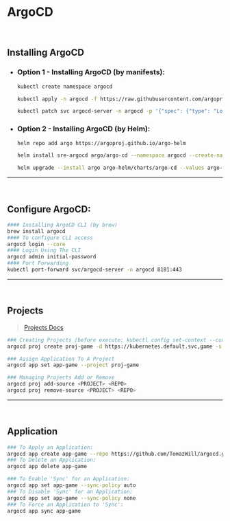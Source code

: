 # ArgoCD

<br>

## Installing ArgoCD
- ### Option 1 - Installing ArgoCD (by manifests):
    ```sh
    kubectl create namespace argocd

    kubectl apply -n argocd -f https://raw.githubusercontent.com/argoproj/argo-cd/stable/manifests/install.yaml
    
    kubectl patch svc argocd-server -n argocd -p '{"spec": {"type": "LoadBalancer"}}'
    ```
- ### Option 2 - Installing ArgoCD (by Helm):
    ```sh
    helm repo add argo https://argoproj.github.io/argo-helm
    
    helm install sre-argocd argo/argo-cd --namespace argocd --create-namespace 

    helm upgrade --install argo argo-helm/charts/argo-cd --values argo-helm/charts/argo-cd/values.yaml --namespace=argo --create-namespace
    ```

--- 
<br>


## Configure ArgoCD:
```sh
#### Installing ArgoCD CLI (by brew)
brew install argocd
#### To configure CLI access
argocd login --core
#### Login Using The CLI
argocd admin initial-password
#### Port Forwarding
kubectl port-forward svc/argocd-server -n argocd 8181:443
```

--- 
<br>

## Projects
> [Projects Docs](https://argo-cd.readthedocs.io/en/stable/user-guide/projects/)
```sh
### Creating Projects (before execute: kubectl config set-context --current --namespace=argocd):
argocd proj create proj-game -d https://kubernetes.default.svc,game -s https://github.com/TomazWill/argocd.git

### Assign Application To A Project
argocd app set app-game --project proj-game

### Managing Projects Add or Remove 
argocd proj add-source <PROJECT> <REPO>
argocd proj remove-source <PROJECT> <REPO>
```

--- 
<br>

## Application
```sh
### To Apply an Application:
argocd app create app-game --repo https://github.com/TomazWill/argocd.git --path k8s/game-2048 --dest-server https://kubernetes.default.svc --dest-namespace game
### To Delete an Application:
argocd app delete app-game

### To Enable 'Sync' for an Application:
argocd app set app-game --sync-policy auto
### To Disable 'Sync' for an Application:
argocd app set app-game --sync-policy none
### To Force an Application to 'Sync':
argocd app sync app-game
```